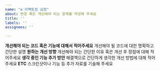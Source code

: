 ```yaml
---
name: "♻️ 리팩토링 요청"
about: 변경 혹은 개선해야 되는 문제를 작성해 주세요
title: ''
labels: ''
assignees: ''

---
```


**개선해야 되는 코드 혹은 기능에 대해서 적어주세요**
개선해야 될 코드에 대한 명확하고 간단한 설명
**원하는 개선 방향**
개선해야 되는 간단한 이유 혹은 개선 후 장점에 대해 적어주세요
**생각 중인 기능 추가 방안**
해결책으로 간단하게 생각한 개선 방법에 대해 적어주세요
**ETC**
스크린샷이나 기능 등 추가 자료를 기술해 주세요
